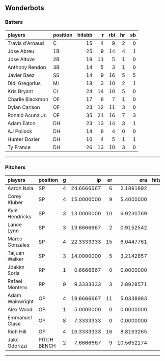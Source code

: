 ## Wonderbots

### Batters

 
|players          |position | hitsbb|  r| rbi| hr| sb| 
|:----------------|:--------|------:|--:|---:|--:|--:| 
|Travis d'Arnaud  |C        |     15|  4|   9|  2|  0| 
|Jose Abreu       |1B       |     25|  9|  14|  4|  1| 
|Jose Altuve      |2B       |     19| 11|   5|  1|  0| 
|Anthony Rendon   |3B       |     14|  5|   3|  1|  0| 
|Javier Baez      |SS       |     14|  9|  16|  5|  5| 
|Didi Gregorius   |MI       |     18|  3|  10|  2|  1| 
|Kris Bryant      |CI       |     24| 14|  10|  5|  0| 
|Charlie Blackmon |OF       |     17|  6|   7|  1|  0| 
|Dylan Carlson    |OF       |     23| 12|  11|  3|  0| 
|Ronald Acuna Jr. |OF       |     35| 21|  16|  7|  3| 
|Adam Eaton       |DH       |     23| 13|  14|  3|  1| 
|AJ Pollock       |DH       |     14|  6|   4|  0|  0| 
|Hunter Dozier    |DH       |     10|  4|   5|  1|  1| 
|Ty France        |DH       |     26| 13|  10|  3|  0| 

* * *

### Pitchers

 
|players         |position    |  g|         ip| er|        era| hitsbb|      whip| so|  w| sv| 
|:---------------|:-----------|--:|----------:|--:|----------:|------:|---------:|--:|--:|--:| 
|Aaron Nola      |SP          |  4| 24.6666667|  6|  2.1891892|     24| 0.9729730| 28|  1|  0| 
|Corey Kluber    |SP          |  4| 15.0000000|  9|  5.4000000|     29| 1.9333333| 14|  0|  0| 
|Kyle Hendricks  |SP          |  3| 13.0000000| 10|  6.9230769|     22| 1.6923077| 12|  0|  0| 
|Lance Lynn      |SP          |  3| 19.6666667|  2|  0.9152542|     18| 0.9152542| 27|  1|  0| 
|Marco Gonzales  |SP          |  4| 22.3333333| 15|  6.0447761|     30| 1.3432836| 19|  1|  0| 
|Taijuan Walker  |SP          |  3| 14.0000000|  5|  3.2142857|     20| 1.4285714| 19|  0|  0| 
|Joakim Soria    |RP          |  1|  0.6666667|  0|  0.0000000|      2| 3.0000000|  0|  0|  0| 
|Rafael Montero  |RP          |  9|  9.3333333|  3|  2.8928571|      8| 0.8571429|  8|  1|  3| 
|Adam Wainwright |OP          |  4| 19.6666667| 11|  5.0338983|     30| 1.5254237| 24|  0|  0| 
|Alex Wood       |OP          |  1|  5.0000000|  0|  0.0000000|      3| 0.6000000|  4|  1|  0| 
|Emmanuel Clase  |OP          |  8|  7.3333333|  0|  0.0000000|      9| 1.2272727| 10|  1|  4| 
|Rich Hill       |OP          |  4| 16.3333333| 16|  8.8163265|     25| 1.5306122| 14|  1|  0| 
|Jake Odorizzi   |PITCH BENCH |  2|  7.6666667|  9| 10.5652174|     13| 1.6956522| 11|  0|  0| 


* * *



